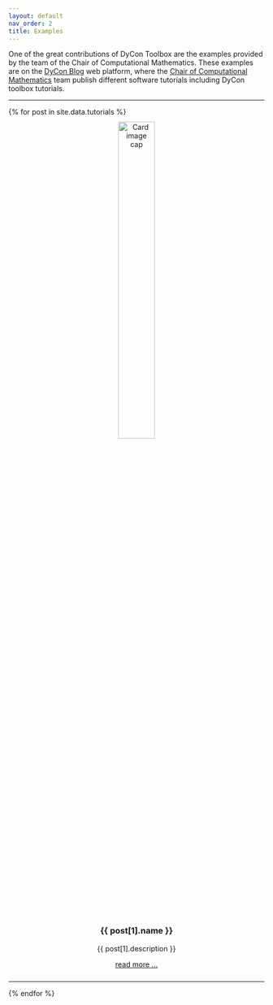 ```yaml
---
layout: default
nav_order: 2
title: Examples
---
```

<p>
One of the great contributions of DyCon Toolbox are the examples provided by the team of the Chair of Computational Mathematics. These examples are on the  <a href="https://deustotech.github.io/DyCon-Blog/">DyCon Blog</a> web platform, where the <a href="https://cmc.deusto.eus/">Chair of Computational Mathematics</a> team publish different software tutorials including DyCon toolbox tutorials.
</p>
<hr>


<div style="display: inline">
{% for post in site.data.tutorials %}
<center>

<div class="card" style="width:90%;padding:11px">
  <img width="40%" class="card-img" src="{{post[1].img}}" alt="Card image cap">
  <div class="card-body">
    <h3 class="card-title"><b>{{ post[1].name }}</b></h3>
    <p class="card-text">{{ post[1].description }}</p>
    <a href="{{post[1].url}}" class="btn btn-light">read more ...</a>
  </div>
</div>
</center>
<hr>
{% endfor %}




